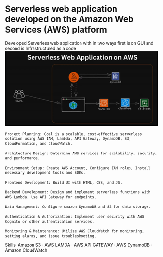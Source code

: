 # Serverless web application developed on the Amazon Web Services (AWS) platform 
Developed Serverless web application with in two ways first is on GUI and second is Infrastructured as a code 
![uploading](Screenshot_2024-04-17_18_55_52.png)

    Project Planning: Goal is a scalable, cost-effective serverless solution using AWS IAM, Lambda, API Gateway, DynamoDB, S3, CloudFormation, and CloudWatch.

    Architecture Design: Determine AWS services for scalability, security, and performance.

    Environment Setup: Create AWS Account, Configure IAM roles, Install necessary development tools and SDKs.

    Frontend Development: Build UI with HTML, CSS, and JS.

    Backend Development: Design and implement serverless functions with AWS Lambda. Use API Gateway for endpoints.

    Data Management: Configure Amazon DynamoDB and S3 for data storage.

    Authentication & Authorization: Implement user security with AWS Cognito or other authentication services.

    Monitoring & Maintenance: Utilize AWS CloudWatch for monitoring, setting alarms, and issue troubleshooting.
    
Skills: Amazon S3 · AWS LAMDA · AWS API GATEWAY · AWS DynamoDB · Amazon CloudWatch
